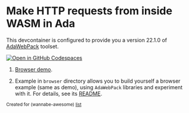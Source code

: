 # Make HTTP requests from inside WASM in Ada

This devcontainer is configured to provide you a version 22.1.0 of [AdaWebPack](https://github.com/godunko/adawebpack) toolset.

[![Open in GitHub Codespaces](https://github.com/codespaces/badge.svg)](https://codespaces.new/wasm-outbound-http-examples/ada)

1. [Browser demo](https://wasm-outbound-http-examples.github.io/ada/).

2. Example in `browser` directory allows you to build yourself a browser example (same as demo), 
  using `AdaWebPack` libraries and experiment with it.
   For details, see its [README](browser/README.md).

<sub>Created for (wannabe-awesome) [list](https://github.com/vasilev/HTTP-request-from-inside-WASM)</sub>
